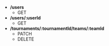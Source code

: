 - **/users**
    - GET
- **/users/:userId**
    - GET
- **/tournaments/:tournamentId/teams/:teamId**
    - PATCH
    - DELETE